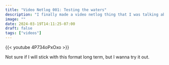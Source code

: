 ```yaml
---
title: "Video Netlog 001: Testing the waters"
description: "I finally made a video netlog thing that I was talking about doing!"
image: ""
date: 2024-03-19T14:11:25-07:00
draft: false
tags: ["videos"]
---
```


{{< youtube 4P734oPxOxo >}}

Not sure if I will stick with this format long term, but I wanna try it out.